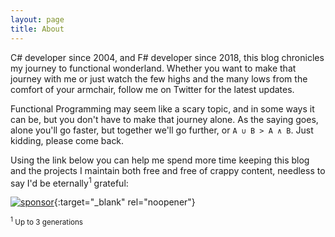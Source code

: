 ```yaml
---
layout: page
title: About
---
```


C# developer since 2004, and F# developer since 2018, this blog chronicles my journey to functional wonderland. Whether you want to make that journey with me or just watch the few highs and the many lows from the comfort of your armchair, follow me on Twitter for the latest updates.

Functional Programming may seem like a scary topic, and in some ways it can be, but you don't have to make that journey alone. As the saying goes, alone you'll go faster, but together we'll go further, or `A ∪ B > A ∧ B`. Just kidding, please come back.

Using the link below you can help me spend more time keeping this blog and the projects I maintain both free and free of crappy content, needless to say I'd be eternally<sup>1</sup> grateful:

[![sponsor](http://img.shields.io/badge/GitHub-Sponsor%20me%20%E2%9D%A4-ea4aaa?logo=github&logoColor=white&labelColor=444&style=flat)](https://github.com/sponsors/lfr){:target="_blank" rel="noopener"}

<small><sup>1</sup> Up to 3 generations</small>